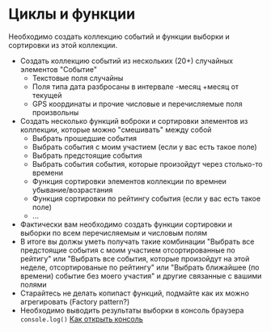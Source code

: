 # Циклы и функции

Необходимо создать коллекцию событий и функции выборки и сортировки из этой коллекции.

  * Создать коллекцию событий из нескольких (20+) случайных элементов "Событие"
    * Текстовые поля случайны
    * Поля типа дата разбросаны в интервале -месяц +месяц от текущей
    * GPS координаты и прочие числовые и перечисляемые поля произвольны
  * Создать несколько функций воброки и сортировки элементов из коллекции, которые можно "смешивать" между собой
    * Выбрать прошедшие события
    * Выбрать события с моим участием (если у вас есть такое поле)
    * Выбрать предстоящие события
    * Выбрать события события, которые произойдут через столько-то времени
    * Функция сортировки элементов коллекции по времнеи убывание/возрастания
    * Функция сортировки по рейтингу события (если у вас есть такое поле)
    * ...
  * Фактически вам необходимо создать функции сортировки и выборки по всем перечисляемым и числовым полям
  * В итоге вы должы уметь получать такие комбинации
  "Выбрать все предстоящие события с моим участием отсортированные по рейтигу"
  или "Выбрать все события, которые произойдут на этой неделе, отсортированые по рейтингу"
  или "Выбрать ближайшее (по времени) событие без моего участия"
  и другие связанные с вашими полями
  * Старайтесь не делать копипаст функций, подмайте как их можно агрегировать (Factory pattern?)
  * Необходимо выводить результаты выборки в консоль браузера `console.log()`
  [Как открыть консоль](http://webmasters.stackexchange.com/questions/8525/how-to-open-the-javascript-console-in-different-browsers)

